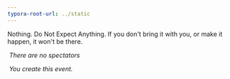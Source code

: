 ```yaml
---
typora-root-url: ../static
---
```




Nothing. Do Not Expect Anything. If you don't bring it with you, or make it happen, it won't be there.



​					*There are no spectators*

​					*You create this event.*